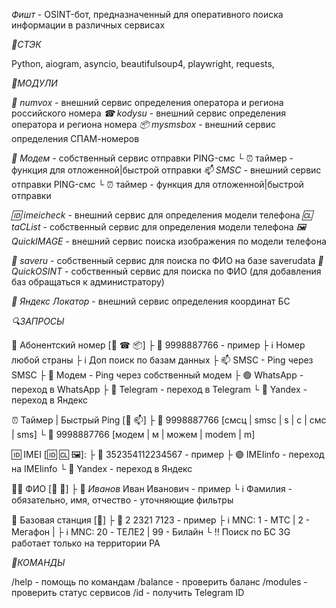 *Фишт* \- OSINT\-бот, предназначенный для оперативного поиска информации в различных сервисах

*🤖СТЭК*

Python, aiogram, asyncio, beautifulsoup4, playwright, requests, 

*🧩МОДУЛИ*

*🦊 numvox* \- внешний сервис определения оператора и региона российского номера
*☎ kodysu* \- внешний сервис определения оператора и региона номера
*📦 mysmsbox* \- внешний сервис определения СПАМ\-номеров

*📮 Модем* \- собственный сервис отправки PING\-смс
└ ⏰ таймер \- функция для отложенной\|быстрой отправки
*📫 SMSC* \- внешний сервис отправки PING\-смс
└ ⏰ таймер \- функция для отложенной\|быстрой отправки

*🆔 imeicheck* \- внешний сервис для определения модели телефона
*🆑 taCList* \- собственный сервис для определения модели телефона
*🖼 QuickIMAGE* \- внешний сервис поиска изображения по модели телефона

*👤 saveru* \- собственный сервис для поиска по ФИО на базе saverudata
*🧊 QuickOSINT* \- собственный сервис для поиска по ФИО \(для добавления баз обращаться к администратору\)

*📡 Яндекс Локатор* \- внешний сервис определения координат БС


*🔍ЗАПРОСЫ*

📱 Абонентский номер \[🦊 ☎ 📦\]
├ 📝 9998887766 \- пример
├ ℹ️ Номер любой страны
├ ℹ️ Доп поиск по базам данных
├ 📫 SMSC \- Ping через SMSC
├ 📮 Модем \- Ping через собственный модем
├ 🟢 WhatsApp \- переход в WhatsApp
├ 🔵 Telegram \- переход в Telegram
└ 🔴 Yandex \- переход в Яндекс

⏰ Таймер \| Быстрый Ping \[📮 📫\]
├ 📝 9998887766 [смсц \| smsc \| s \| с \| смс \| sms]
└ 📝 9998887766 [модем \| м \| можем \| modem \| m]

🆔 IMEI \[🆔 🆑 🖼\]:
├ 📝 352354112234567 \- пример
├ 🟣 IMEIinfo \- переход на IMEIinfo
└ 🔴 Yandex \- переход в Яндекс

👨‍💼 ФИО \[👤 🧊\]
├ 📝 *Иванов* Иван Иванович \- пример
└ ℹ️ Фамилия \- обязательно, имя, отчество \- уточняющие фильтры

📡 Базовая станция \[📡\]
├ 📝 2 2321 7123 \- пример
├ ℹ️ MNC: 1 \- МТС \| 2 \- Мегафон \|
├ ℹ️ MNC: 20 \- ТЕЛЕ2 \| 99 \- Билайн
└ ‼ Поиск по БС 3G работает только на территории РА


*🤖КОМАНДЫ*

/help \- помощь по командам
/balance \- проверить баланс
/modules \- проверить статус сервисов
/id \- получить Telegram ID
